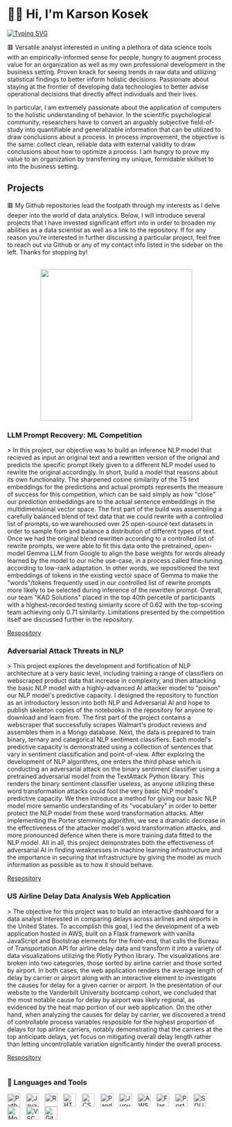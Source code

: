 # 🏋️‍♂️ Hi, I'm Karson Kosek

[![Typing SVG](https://readme-typing-svg.demolab.com?font=Fira+Code&weight=700&size=12&duration=3500&pause=3500&color=D25359&random=false&width=435&lines=Digital+Engineer+(Programmer%2FData+Scientist%2FAvid+Learner))](https://git.io/typing-svg)

🟥 Versatile analyst interested in uniting a plethora of data science tools with an empirically-informed sense for people, hungry to augment process value for an organization as well as my own professional development in the business setting. Proven knack for seeing trends in raw data and utilizing statistical findings to better inform holistic decisions. Passionate about staying at the frontier of developing data technologies to better advise operational decisions that directly affect individuals and their lives.

In particular, I am extremely passionate about the application of computers to the holistic understanding of behavior. In the scientific psychological community, researchers have to convert an arguably subjective field-of-study into quantifiable and generalizable information that can be utilized to draw conclusions about a process. In process improvement, the objective is the same: collect clean, reliable data with external validity to draw conclusions about how to optimize a process. I am hungry to prove my value to an organization by transferring my unique, formidable skillset to into the business setting. 


<h2>Projects</h2>
🟥 My Github repositories lead the footpath through my interests as I delve deeper into the world of data analytics. Below, I will introduce several projects that I have invested significant effort into in order to broaden my abilities as a data scientist as well as a link to the repository. If for any reason you're interested in further discussing a particular project, feel free to reach out via Github or any of my contact info listed in the sidebar on the left. Thanks for stopping by!
<br></br>

<p align="center">
<img src="https://media.giphy.com/media/v1.Y2lkPTc5MGI3NjExOXIwZDM3enF3Nzh3cXNudTQ1anFoMnAzeTRnMmltemhydjN5dzltYyZlcD12MV9pbnRlcm5hbF9naWZfYnlfaWQmY3Q9Zw/789tnViwHBH0gQ2u7F/giphy.gif" align="center" width="350" height="350" />
</p>

<h3>LLM Prompt Recovery: ML Competition</h3>
> In this project, our objective was to build an inference NLP model that recieved as input an original text and a rewritten version of the orignal and predicts the specific prompt likely given to a different NLP model used to rewrite the original accordingly. In short, build a model that reasons about its own functionality. The sharpened cosine similarity of the T5 text embeddings for the predictions and actual prompts represents the measure of success for this competition, which can be said simply as how "close" our prediction embeddings are to the actual sentence embeddings in the multidimensional vector space. The first part of the build was assembling a carefully balanced blend of text data that we could rewrite with a controlled list of prompts, so we warehoused over 25 open-source text datasets in order to sample from and balance a distribution of different types of text. Once we had the original blend rewritten according to a controlled list of rewrite prompts, we were able to fit this data onto the pretrained, open-model Gemma LLM from Google to align the base weights for words already learned by the model to our niche use-case, in a process called fine-tuning according to low-rank adaptation. In other words, we repositioned the text embeddings of tokens in the existing vector space of Gemma to make the "words"/tokens frequently used in our controlled list of rewrite prompts more likely to be selected during inference of the rewritten prompt. Overall, our team "KAD Solutions" placed in the top 40th percetile of participants with a highest-recorded testing simiarity score of 0.62 with the top-scoring team achieving only 0.71 similarity. Limitations presented by the competition itself are discussed further in the repository. 

[Respository](https://github.com/dlerhetal/PromptRecovery/)


<h3>Adversarial Attack Threats in NLP</h3>
> This project explores the development and fortification of NLP architecture at a very basic level, including training a range of classifiers on webscraped product data that increase in complexity, and then attacking the basic NLP model with a highly-advanced AI attacker model to "poison" our NLP model's predictive capacity. I designed the repository to function as an introductory lesson into both NLP and Adversarial AI and hope to publish skeleton copies of the notebooks in the repository for anyone to download and learn from. The first part of the project contains a webscraper that successfully scrapes Walmart's product reviews and assembles them in a Mongo database. Next, the data is prepared to train binary, ternary and categorical NLP sentiment classifiers. Each model's predictive capacity is demonstrated using a collection of sentences that vary in sentiment classification and point-of-view. After exploring the development of NLP algorithms, one enters the third phase which is conducting an adversarial attack on the binary sentiment classifier using a pretrained adversarial model from the TextAttack Python library. This renders the binary sentiment classifier useless, as anyone utilizing these word transformation attacks could fool the very basic NLP model's predictive capacity. We then introduce a method for giving our basic NLP model more semantic understanding of its "vocabulary" in order to better protect the NLP model from these word transformation attacks. After implementing the Porter stemming algorithm, we see a dramatic decrease in the effectiveness of the attacker model's word transformation attacks, and more pronounced defence when there is more training data fitted to the NLP model. All in all, this project demonstrates both the effectiveness of adversarial AI in finding weaknesses in machine learning infrastructure and the importance in securing that infrastructure by giving the model as much information as possible as to how it should behave.

[Respository](https://github.com/Hi-Im-Mo/machine-learning-adversarial-attacks)


<h3>US Airline Delay Data Analysis Web Application</h3>
> The objective for this project was to build an interactive dashboard for a data analyst interested in comparing delays across airlines and airports in the United States. To accomplish this goal, I led the development of a web application hosted in AWS, built on a Flask framework with vanilla JavaScript and Bootstrap elements for the front-end, that calls the Bureau of Transportation API for airline delay data and transform it into a variety of data visualizations utilizing the Plotly Python library. The visualizations are broken into two categories, those sorted by airline carrier and those sorted by airport. In both cases, the web application renders the average length of delay by carrier or airport along with an interactive element to investigate the causes for delay for a given carrier or airport. In the presentation of our website to the Vanderbilt University bootcamp cohort, we concluded that the most notable cause for delay by airport was likely regional, as evidenced by the heat map portion of our web application. On the other hand, when analyzing the causes for delay by carrier, we discovered a trend of controllable process variables resposible for the highest proportion of delays for top airline carriers, notably demonstrating that the carriers at the top anticipate delays, yet focus on mitigating overall delay length rather than letting uncontrollable variation significantly hinder the overall process.

[Respository](https://github.com/Hi-Im-Mo/project3)

#

### 🧰 Languages and Tools

<img align="left" alt="Python" width="30px" style="padding-right:10px;" src="https://cdn.jsdelivr.net/gh/devicons/devicon/icons/python/python-plain.svg" />
<img align="left" alt="JavaScript" width="30px" style="padding-right:10px;" src="https://cdn.jsdelivr.net/gh/devicons/devicon/icons/javascript/javascript-original.svg" />
<img align="left" alt="R" width="30px" style="padding-right:10px;" src="https://cdn.jsdelivr.net/gh/devicons/devicon/icons/r/r-original.svg" />
<img align="left" alt="HTML" width="30px" style="padding-right:10px;" src="https://cdn.jsdelivr.net/gh/devicons/devicon/icons/html5/html5-plain.svg" />
<img align="left" alt="CSS" width="30px" style="padding-right:10px;" src="https://cdn.jsdelivr.net/gh/devicons/devicon/icons/css3/css3-plain.svg" />
<img align="left" alt="Pandas" width="30px" style="padding-right:10px;" src="https://cdn.jsdelivr.net/gh/devicons/devicon/icons/pandas/pandas-original.svg" />
<img align="left" alt="Jupyter" width="30px" style="padding-right:10px;" src="https://cdn.jsdelivr.net/gh/devicons/devicon/icons/jupyter/jupyter-original.svg" />
<img align="left" alt="AWS" width="30px" style="padding-right:10px;" src="https://cdn.jsdelivr.net/gh/devicons/devicon/icons/amazonwebservices/amazonwebservices-original.svg" />
<img align="left" alt="Flask" width="30px" style="padding-right:10px;" src="https://cdn.jsdelivr.net/gh/devicons/devicon/icons/flask/flask-original.svg" />
<img align="left" alt="PostgreSQL" width="30px" style="padding-right:10px;" src="https://cdn.jsdelivr.net/gh/devicons/devicon/icons/postgresql/postgresql-original.svg" />
<img align="left" alt="SQLite" width="30px" style="padding-right:10px;" src="https://cdn.jsdelivr.net/gh/devicons/devicon/icons/sqlite/sqlite-original.svg" />
<img align="left" alt="MongoDB" width="30px" style="padding-right:10px;" src="https://cdn.jsdelivr.net/gh/devicons/devicon/icons/mongodb/mongodb-original.svg" />
<img align="left" alt="VSCode" width="30px" style="padding-right:10px;" src="https://cdn.jsdelivr.net/gh/devicons/devicon/icons/vscode/vscode-original.svg" />
<img align="left" alt="Git" width="30px" style="padding-right:10px;" src="https://cdn.jsdelivr.net/gh/devicons/devicon/icons/git/git-original.svg" />
<br></br>

